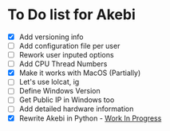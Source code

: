 # To Do list for Akebi

- [X] Add versioning info
- [ ] Add configuration file per user
- [ ] Rework user inputed options
- [ ] Add CPU Thread Numbers
- [X] Make it works with MacOS (Partially)
- [ ] Let's use lolcat, ig
- [ ] Define Windows Version
- [ ] Get Public IP in Windows too
- [ ] Add detailed hardware information
- [X] Rewrite Akebi in Python - [Work In Progress](https://github.com/herobuxx/akebi.py)
